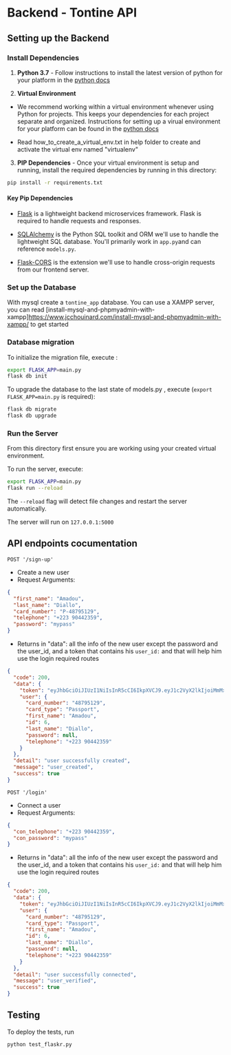 # Backend - Tontine API

## Setting up the Backend

### Install Dependencies

1. **Python 3.7** - Follow instructions to install the latest version of python for your platform in the [python docs](https://docs.python.org/3/using/unix.html#getting-and-installing-the-latest-version-of-python)

2. **Virtual Environment**

- We recommend working within a virtual environment whenever using Python for projects. This keeps your dependencies for each project separate and organized. Instructions for setting up a virual environment for your platform can be found in the [python docs](https://packaging.python.org/guides/installing-using-pip-and-virtual-environments/)

- Read how_to_create_a_virtual_env.txt in help folder to create and activate the virtual env named "virtualenv"

3. **PIP Dependencies** - Once your virtual environment is setup and running, install the required dependencies by running in this directory:

```bash
pip install -r requirements.txt
```

#### Key Pip Dependencies

- [Flask](http://flask.pocoo.org/) is a lightweight backend microservices framework. Flask is required to handle requests and responses.

- [SQLAlchemy](https://www.sqlalchemy.org/) is the Python SQL toolkit and ORM we'll use to handle the lightweight SQL database. You'll primarily work in `app.py`and can reference `models.py`.

- [Flask-CORS](https://flask-cors.readthedocs.io/en/latest/#) is the extension we'll use to handle cross-origin requests from our frontend server.

### Set up the Database

With mysql create a `tontine_app` database. You can use a XAMPP server, you can read [install-mysql-and-phpmyadmin-with-xampp]https://www.jcchouinard.com/install-mysql-and-phpmyadmin-with-xampp/ to get started

### Database migration

To initialize the migration file, execute :

```bash
export FLASK_APP=main.py
flask db init
```

To upgrade the database to the last state of models.py , execute (`export FLASK_APP=main.py` is required):

```bash
flask db migrate
flask db upgrade
```

### Run the Server

From this directory first ensure you are working using your created virtual environment.

To run the server, execute:

```bash
export FLASK_APP=main.py
flask run --reload
```

The `--reload` flag will detect file changes and restart the server automatically.

The server will run on `127.0.0.1:5000`

## API endpoints cocumentation

`POST '/sign-up'`

- Create a new user
- Request Arguments:

```json
{
  "first_name": "Amadou",
  "last_name": "Diallo",
  "card_number": "P-48795129",
  "telephone": "+223 90442359",
  "password": "mypass"
}
```

- Returns in "data": all the info of the new user except the password and the user_id, and a token that contains his `user_id:` and that will help him use the login required routes

```json
{
  "code": 200,
  "data": {
    "token": "eyJhbGciOiJIUzI1NiIsInR5cCI6IkpXVCJ9.eyJ1c2VyX2lkIjoiMmMxMzA3ZHF0bnZ1MyIsInBob25lIjoiKzIyMyA5MDQ0MjM1OSIsImV4cCI6MTY3NTU5OTg0M30._NuB9lgVF0yQRZ5-fNoYxddF0o9FzwnxaDc_taTWCvA",
    "user": {
      "card_number": "48795129",
      "card_type": "Passport",
      "first_name": "Amadou",
      "id": 6,
      "last_name": "Diallo",
      "password": null,
      "telephone": "+223 90442359"
    }
  },
  "detail": "user successfully created",
  "message": "user_created",
  "success": true
}
```

`POST '/login'`

- Connect a user
- Request Arguments:

```json
{
  "con_telephone": "+223 90442359",
  "con_password": "mypass"
}
```

- Returns in "data": all the info of the new user except the password and the user_id, and a token that contains his `user_id:` and that will help him use the login required routes

```json
{
  "code": 200,
  "data": {
    "token": "eyJhbGciOiJIUzI1NiIsInR5cCI6IkpXVCJ9.eyJ1c2VyX2lkIjoiMmMxMzA3ZHF0bnZ1MyIsInBob25lIjoiKzIyMyA5MDQ0MjM1OSIsImV4cCI6MTY3NTU5OTg0M30._NuB9lgVF0yQRZ5-fNoYxddF0o9FzwnxaDc_taTWCvA",
    "user": {
      "card_number": "48795129",
      "card_type": "Passport",
      "first_name": "Amadou",
      "id": 6,
      "last_name": "Diallo",
      "password": null,
      "telephone": "+223 90442359"
    }
  },
  "detail": "user successfully connected",
  "message": "user_verified",
  "success": true
}
```

## Testing

To deploy the tests, run

```bash
python test_flaskr.py
```
